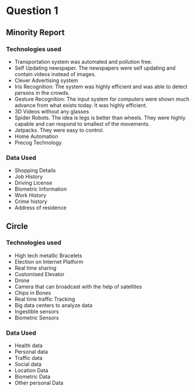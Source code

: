 # Question 1

## Minority Report

### Technologies used

- Transportation system was automated and pollution free.
- Self Updating newspaper. The newspapers were self updating and contain videos instead of images.
- Clever Advertising system
- Iris Recognition: The system was highly efficient and was able to detect persons in the crowds.
- Gesture Recognition: The input system for computers were shown much advance from what exists today. It was highly efficient.
- 3D Videos without any glasses
- Spider Robots. The idea is legs is better than wheels. They were highly capable and can respond to smallest of the movements.
- Jetpacks. They were easy to control.
- Home Automation
- Precog Technology

### Data Used

- Shopping Details
- Job History
- Driving License
- Biometric Information
- Work History
- Crime history
- Address of residence

## Circle

### Technologies used

- High tech metallic Bracelets
- Election on Internet Platform
- Real time sharing
- Customised Elevator
- Drone
- Camera that can broadcast with the help of satellites
- Chips in Bones
- Real time traffic Tracking
- Big data centers to analyze data
- Ingestible sensors
- Biometric Sensors

### Data Used

- Health data
- Personal data
- Traffic data
- Social data
- Location Data
- Biometric Data
- Other personal Data